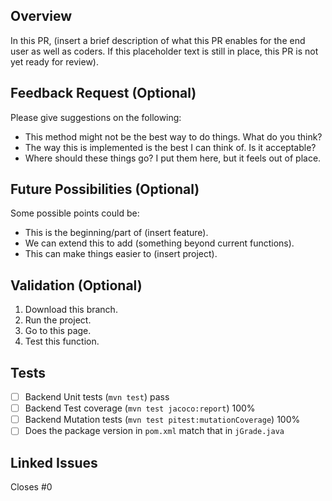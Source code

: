 ## Overview
<!--A paragraph of the PR and related content-->
In this PR, (insert a brief description of what this PR enables for the end user as well as coders. If this placeholder text is still in place, this PR is not yet ready for review).

## Feedback Request (Optional)
<!--Anywhere specific you want reviewers to take a look at and give suggestions. Delete if not needed.-->
Please give suggestions on the following:
- This method might not be the best way to do things. What do you think?
- The way this is implemented is the best I can think of. Is it acceptable?
- Where should these things go? I put them here, but it feels out of place.

## Future Possibilities (Optional)
<!--What do you think this project could become? Delete if not needed.-->
Some possible points could be:
- This is the beginning/part of (insert feature).
- We can extend this to add (something beyond current functions).
- This can make things easier to (insert project).

## Validation (Optional)
<!--Steps that someone else could take to make sure everything is working-->
1. Download this branch.
2. Run the project.
3. Go to this page.
4. Test this function.

## Tests
<!--Add any additional tests or required tests-->
- [ ] Backend Unit tests (`mvn test`) pass
- [ ] Backend Test coverage (`mvn test jacoco:report`) 100%
- [ ] Backend Mutation tests (`mvn test pitest:mutationCoverage`) 100% 
- [ ] Does the package version in `pom.xml` match that in `jGrade.java`

## Linked Issues
<!--Issues related to the PR-->
Closes #0
